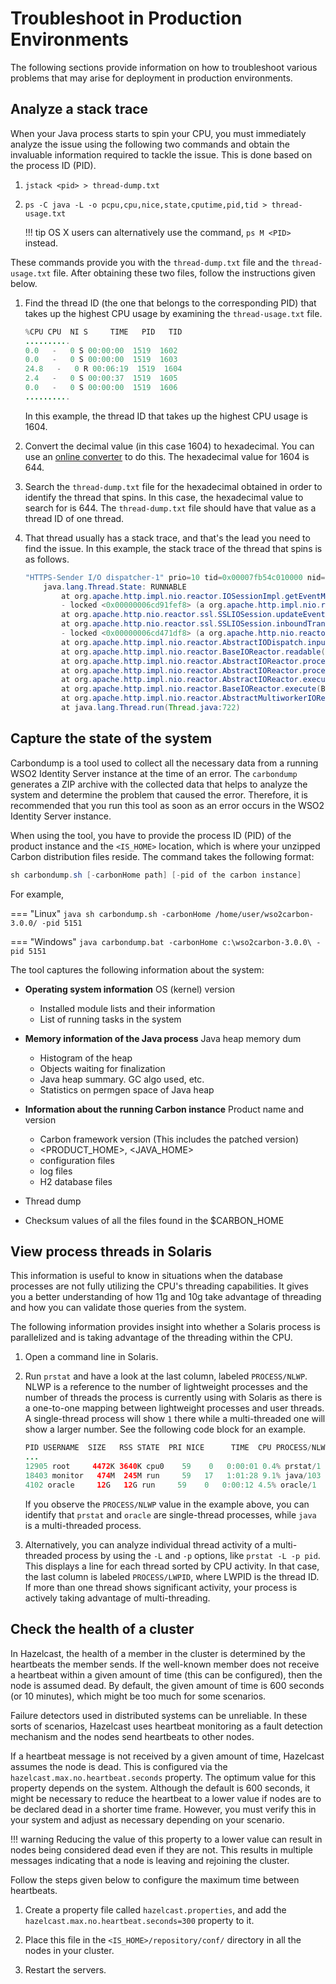 # Troubleshoot in Production Environments

The following sections provide information on how to troubleshoot various problems that may arise for deployment in production environments.

## Analyze a stack trace

When your Java process starts to spin your CPU, you must immediately analyze the issue using the following two commands and obtain the invaluable information required to tackle the issue. This is done based on the process ID (PID).

1. `jstack <pid> > thread-dump.txt`
2. `ps -C java -L -o pcpu,cpu,nice,state,cputime,pid,tid > thread-usage.txt`

    !!! tip
        OS X users can alternatively use the command, `ps M <PID>` instead.

These commands provide you with the `thread-dump.txt` file and the `thread-usage.txt` file. After obtaining these two files, follow the instructions given below.

1. Find the thread ID (the one that belongs to the corresponding PID) that takes up the highest CPU usage by examining the `thread-usage.txt` file.

    ``` java
    %CPU CPU  NI S     TIME   PID   TID
    .......... 
    0.0   -   0 S 00:00:00  1519  1602
    0.0   -   0 S 00:00:00  1519  1603
    24.8   -   0 R 00:06:19  1519  1604
    2.4   -   0 S 00:00:37  1519  1605
    0.0   -   0 S 00:00:00  1519  1606
    ..........
    ```

    In this example, the thread ID that takes up the highest CPU usage is 1604.

2. Convert the decimal value (in this case 1604) to hexadecimal. You can use an [online converter](http://easycalculation.com/decimal-converter.php) to do this. The hexadecimal value for 1604 is 644.
3. Search the `thread-dump.txt` file for the hexadecimal obtained in order to identify the thread that spins. In this case, the hexadecimal value to search for is 644. The `thread-dump.txt` file should have that value as a thread ID of one thread.
4. That thread usually has a stack trace, and that's the lead you need to find the issue. In this example, the stack trace of the thread that spins is as follows.

    ``` java
    "HTTPS-Sender I/O dispatcher-1" prio=10 tid=0x00007fb54c010000 nid=0x644 runnable [0x00007fb534e20000]
        java.lang.Thread.State: RUNNABLE
            at org.apache.http.impl.nio.reactor.IOSessionImpl.getEventMask(IOSessionImpl.java:139)
            - locked <0x00000006cd91fef8> (a org.apache.http.impl.nio.reactor.IOSessionImpl)
            at org.apache.http.nio.reactor.ssl.SSLIOSession.updateEventMask(SSLIOSession.java:300)
            at org.apache.http.nio.reactor.ssl.SSLIOSession.inboundTransport(SSLIOSession.java:402)
            - locked <0x00000006cd471df8> (a org.apache.http.nio.reactor.ssl.SSLIOSession)
            at org.apache.http.impl.nio.reactor.AbstractIODispatch.inputReady(AbstractIODispatch.java:121)
            at org.apache.http.impl.nio.reactor.BaseIOReactor.readable(BaseIOReactor.java:160)
            at org.apache.http.impl.nio.reactor.AbstractIOReactor.processEvent(AbstractIOReactor.java:342)
            at org.apache.http.impl.nio.reactor.AbstractIOReactor.processEvents(AbstractIOReactor.java:320)
            at org.apache.http.impl.nio.reactor.AbstractIOReactor.execute(AbstractIOReactor.java:280)
            at org.apache.http.impl.nio.reactor.BaseIOReactor.execute(BaseIOReactor.java:106)
            at org.apache.http.impl.nio.reactor.AbstractMultiworkerIOReactor$Worker.run(AbstractMultiworkerIOReactor.java:604)
            at java.lang.Thread.run(Thread.java:722)
    ```

## Capture the state of the system

Carbondump is a tool used to collect all the necessary data from a running WSO2 Identity Server instance at the time of an error. The `carbondump` generates a ZIP archive with the collected data that helps to analyze the system and determine the problem that caused the error. Therefore, it is recommended that you run this tool as soon as an error occurs in the WSO2 Identity Server instance.

When using the tool, you have to provide the process ID (PID) of the product instance and the `<IS_HOME>` location, which is where your unzipped Carbon distribution files reside. The command takes the following format:

``` java
sh carbondump.sh [-carbonHome path] [-pid of the carbon instance]
```

For example,

=== "Linux"
    ``` java
    sh carbondump.sh -carbonHome /home/user/wso2carbon-3.0.0/ -pid 5151
    ```

=== "Windows"
    ``` java
    carbondump.bat -carbonHome c:\wso2carbon-3.0.0\ -pid 5151
    ```

The tool captures the following information about the system:

- **Operating system information** OS (kernel) version

    - Installed module lists and their information
    - List of running tasks in the system

- **Memory information of the Java process** Java heap memory dum

    - Histogram of the heap
    - Objects waiting for finalization
    - Java heap summary. GC algo used, etc.
    - Statistics on permgen space of Java heap

- **Information about the running Carbon instance** Product name and version

    - Carbon framework version (This includes the patched version)
    - <&ZeroWidthSpace;PRODUCT_HOME>, <&ZeroWidthSpace;JAVA_HOME>
    - configuration files
    - log files
    - H2 database files

- Thread dump
- Checksum values of all the files found in the $CARBON\_HOME

## View process threads in Solaris

This information is useful to know in situations when the database processes are not fully utilizing the CPU's threading capabilities. It gives you a better understanding of how 11g and 10g take advantage of threading and how you can validate those queries from the system.

The following information provides insight into whether a Solaris process is parallelized and is taking advantage of the threading within the CPU.

1. Open a command line in Solaris.
2. Run `prstat` and have a look at the last column, labeled `PROCESS/NLWP`. NLWP is a reference to the number of lightweight processes and the number of threads the process is currently using with Solaris as there is a one-to-one mapping between lightweight processes and user threads. A single-thread process will show `1` there while a multi-threaded one will show a larger number. See the following code block for an example.

    ``` java
    PID USERNAME  SIZE   RSS STATE  PRI NICE      TIME  CPU PROCESS/NLWP       
    ...
    12905 root     4472K 3640K cpu0    59    0   0:00:01 0.4% prstat/1
    18403 monitor   474M  245M run     59   17   1:01:28 9.1% java/103
    4102 oracle     12G   12G run     59    0   0:00:12 4.5% oracle/1
    ```

    If you observe the `PROCESS/NLWP` value in the example above, you can identify that `prstat` and `oracle` are single-thread processes, while `java` is a multi-threaded process.

3. Alternatively, you can analyze individual thread activity of a multi-threaded process by using the `-L` and `-p` options, like `prstat -L -p pid`. This displays a line for each thread sorted by CPU activity. In that case, the last column is labeled `PROCESS/LWPID`, where LWPID is the thread ID. If more than one thread shows significant activity, your process is actively taking advantage of multi-threading.

## Check the health of a cluster

In Hazelcast, the health of a member in the cluster is determined by the heartbeats the member sends. If the well-known member does not receive a heartbeat within a given amount of time (this can be configured), then the node is assumed dead. By default, the given amount of time is 600 seconds (or 10 minutes), which might be too much for some scenarios.

Failure detectors used in distributed systems can be unreliable. In these sorts of scenarios, Hazelcast uses heartbeat monitoring as a fault detection mechanism and the nodes send heartbeats to other nodes.

If a heartbeat message is not received by a given amount of time, Hazelcast assumes the node is dead. This is configured via the `hazelcast.max.no.heartbeat.seconds` property. The optimum value for this property depends on the system. Although the default is 600 seconds, it might be necessary to reduce the heartbeat to a lower value if nodes are to be declared dead in a shorter time frame. However, you must verify this in your system and adjust as necessary depending on your scenario.

!!! warning
    Reducing the value of this property to a lower value can result in nodes being considered dead even if they are not. This results in multiple messages indicating that a node is leaving and rejoining the cluster.

Follow the steps given below to configure the maximum time between heartbeats.

1. Create a property file called `hazelcast.properties`, and add the `hazelcast.max.no.heartbeat.seconds=300` property to it.  

2. Place this file in the `<IS_HOME>/repository/conf/` directory in all the nodes in your cluster.

3. Restart the servers.
